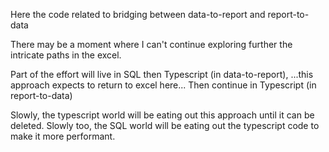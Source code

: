 Here the code related to
bridging between data-to-report and report-to-data

There may be a moment where I can't continue exploring further the intricate paths in the excel.

Part of the effort will live in SQL then Typescript (in data-to-report),
...this approach expects to return to excel here...
Then continue in Typescript (in report-to-data)

Slowly, the typescript world will be eating out this approach until it can be deleted.
Slowly too, the SQL world will be eating out the typescript code to make it more performant.
